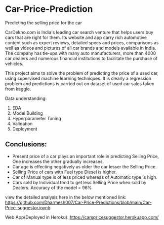 # Car-Price-Prediction

Predicting the selling price for the car

CarDekho.com is India's leading car search venture that helps users buy cars that are right for them. Its website and app carry rich automotive content such as expert reviews, detailed specs and prices, comparisons as well as videos and pictures of all car brands and models available in India. The company has tie-ups with many auto manufacturers, more than 4000 car dealers and numerous financial institutions to facilitate the purchase of vehicles.

This project aims to solve the problem of predicting the price of a used car, using supervised machine learning techniques. It is clearly a regression problem and predictions is carried out on dataset of used car sales taken from kaggle.

Data understanding:

1) EDA
2) Model Building
3) Hyperparameter Tuning
4) Validation
5) Deployment

## Conclusions:

- Present price of a car plays an important role in predicting Selling Price, One increases the other gradually increases.
- Car age is effecting negatively as older the car lesser the Selling Price.
- Selling Price of cars with Fuel type Diesel is higher.
- Car of Manual type is of less priced whereas of Automatic type is high.
- Cars sold by Individual tend to get less Selling Price when sold by Dealers.
Accuracy of the model = 96%

view the detailed analysis here in the below mentioned link: https://github.com/Dharmesh007/Car-Price-Predictions/blob/main/Car-Price-suggestor.ipynb

Web App(Deployed in Heroku): https://carspricesuggestor.herokuapp.com/
